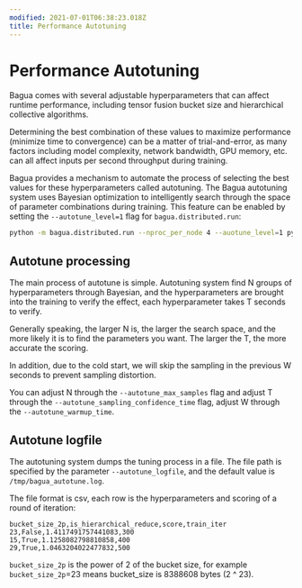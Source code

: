```yaml
---
modified: 2021-07-01T06:38:23.018Z
title: Performance Autotuning
---
```


# Performance Autotuning

Bagua comes with several adjustable hyperparameters that can affect runtime performance, including tensor fusion bucket size and hierarchical collective algorithms.

Determining the best combination of these values to maximize performance (minimize time to convergence) can be a matter of trial-and-error, as many factors including model complexity, network bandwidth, GPU memory, etc. can all affect inputs per second throughput during training.

Bagua provides a mechanism to automate the process of selecting the best values for these hyperparameters called autotuning. The Bagua autotuning system uses Bayesian optimization to intelligently search through the space of parameter combinations during training. This feature can be enabled by setting the `--autotune_level=1` flag for `bagua.distributed.run`:

```bash
python -m bagua.distributed.run --nproc_per_node 4 --auotune_level=1 python train.py
```

## Autotune processing

The main process of autotune is simple. Autotuning system find N groups of hyperparameters through Bayesian, and the hyperparameters are brought into the training to verify the effect, each hyperparameter takes T seconds to verify. 

Generally speaking, the larger N is, the larger the search space, and the more likely it is to find the parameters you want. The larger the T, the more accurate the scoring.

In addition, due to the cold start, we will skip the sampling in the previous W seconds to prevent sampling distortion.

You can adjust N through the `--autotune_max_samples` flag and adjust T through the `--autotune_sampling_confidence_time` flag, adjust W through the `--autotune_warmup_time`.

## Autotune logfile

The autotuning system dumps the tuning process in a file. The file path is specified by the parameter `--autotune_logfile`, and the default value is `/tmp/bagua_autotune.log`.

The file format is csv, each row is the hyperparameters and scoring of a round of iteration:

```csv
bucket_size_2p,is_hierarchical_reduce,score,train_iter
23,False,1.4117491757441083,300
15,True,1.1258082798810858,400
29,True,1.0463204022477832,500
```

`bucket_size_2p` is the power of 2 of the bucket size, for example `bucket_size_2p`=23 means bucket_size is 8388608 bytes (2 ^ 23).
